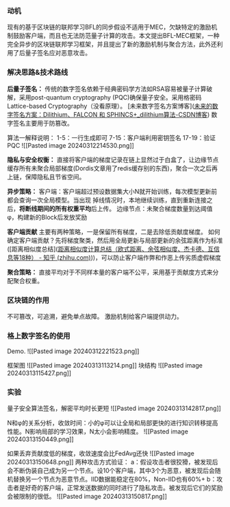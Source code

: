 ### 动机
现有的基于区块链的联邦学习BFL的同步假设不适用于MEC，欠缺特定的激励机制鼓励客户端，而且也无法防范量子计算的攻击。本文提出BFL-MEC框架，一种完全异步的区块链联邦学习框架，并且提出了新的激励机制与聚合方法，此外还利用了后量子签名应对恶意攻击。

### 解决思路&技术路线
**后量子签名：**
传统的数字签名依赖于经典密码学方法如RSA容易被量子计算破解，采用post-quantum cryptography (PQC)确保量子安全。采用格密码Lattice-based Cryptography（没看原理）。
[未来数字签名方案博客]([未来的数字签名方案：Dilithium、FALCON 和 SPHINCS+_dilithium算法-CSDN博客](https://blog.csdn.net/mutourend/article/details/130667160))
数字签名主要用于防篡改。

算法一解释说明：
	1-5：一行生成即可
	7-15：客户端利用密钥签名
	17-19：验证PQC
![[Pasted image 20240312214530.png]]

**隐私与安全权衡：**
直接将客户端的梯度记录在链上显然过于白盒了，让边缘节点缓存所有未聚合局部梯度(Dordis文章用了redis缓存别的东西)，聚合一次之后再上链，保障隐私且节省空间。

**异步策略：**
客户端：客户端超过预设数据集大小N就开始训练，每次模型更新前都会查询一次全局模型。当出现
掉线情况时，本地继续训练，直到重新连接之后，**将断线期间的所有权重平均**后上传。
边缘节点：未聚合梯度数量到达阈值φ，构建新的Block后发放奖励

**客户端贡献**
主要有两种策略，一是保留所有梯度，二是去除低贡献度梯度。
如何确定客户端贡献？先将梯度聚类，然后用全局更新与局部更新的余弦距离作为标准([距离相似度总结]([距离相似度计算总结（欧式距离、余弦相似度、杰卡德、互信息等18种） - 知乎 (zhihu.com)](https://zhuanlan.zhihu.com/p/354289511)))，可以防止客户端作弊和作恶上传劣质虚假梯度

**聚合策略：**
直接平均对于不同样本量的客户端不公平，采用基于贡献度方式来分配聚合权重。
### 区块链的作用
不可篡改，可追溯，避免单点故障。
激励机制给客户端提供动力。

### 格上数字签名的使用
Demo. 
![[Pasted image 20240312221523.png]]


框架图
![[Pasted image 20240313113214.png]]
块结构
![[Pasted image 20240313115427.png]]


### 实验
量子安全算法签名，解密平均时长更短
![[Pasted image 20240313142817.png]]

N和φ的关系分析，收敛时间：小的φ可以让全局和局部更快的进行知识转移提高性能。N影响局部的学习效果，N太小会影响精度。
![[Pasted image 20240313150449.png]]

如果丢弃贡献度低的梯度，收敛速度会比FedAvg还快
![[Pasted image 20240313150648.png]]
两种攻击方式验证：
a：假设攻击者很狡猾，被发现后会不断伪装自己成为另一个节点。设10个客户端，其中3个为恶意，被发现后会随机替换另一个节点为恶意节点。IID数据能稳定在80%，Non-IID也有60%+
b：攻击者是好奇的客户端，正常发送数据的同时进行了隐私攻击。被发现后它们的奖励会被限制的很低。
![[Pasted image 20240313150817.png]]